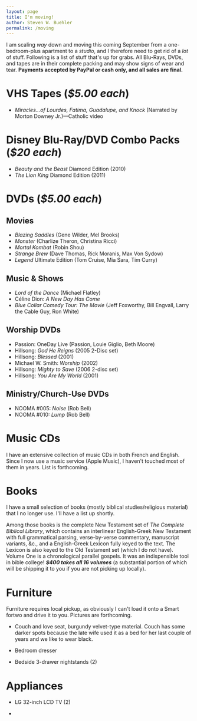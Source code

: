 ```yaml
---
layout: page
title: I'm moving!
author: Steven W. Buehler
permalink: /moving
---
```


I am scaling _way_ down and moving this coming September from a one-bedroom-plus apartment to a _studio_, and I therefore need to get rid of a _lot_ of stuff. Following is a list of stuff that's up for grabs. All Blu-Rays, DVDs, and tapes are in their complete packing and may show signs of wear and tear. **Payments accepted by PayPal or cash only, and all sales are final.**

# VHS Tapes (_$5.00 each_)

- _Miracles...of Lourdes, Fatima, Guadalupe, and Knock_ (Narrated by Morton Downey Jr.)&mdash;Catholic video

# Disney Blu-Ray/DVD Combo Packs (_$20 each_)

- _Beauty and the Beast_ Diamond Edition (2010)
- _The Lion King_ Diamond Edition (2011)

# DVDs (_$5.00 each_)

## Movies

- _Blazing Saddles_ (Gene Wilder, Mel Brooks)
- _Monster_ (Charlize Theron, Christina Ricci)
- _Mortal Kombat_ (Robin Shou)
- _Strange Brew_ (Dave Thomas, Rick Moranis, Max Von Sydow)
- _Legend_ Ultimate Edition (Tom Cruise, Mia Sara, Tim Curry)

## Music & Shows

- _Lord of the Dance_ (Michael Flatley)
- Céline Dion: _A New Day Has Come_
- _Blue Collar Comedy Tour: The Movie_ (Jeff Foxworthy, Bill Engvall, Larry the Cable Guy, Ron White)

## Worship DVDs

- Passion: OneDay Live (Passion, Louie Giglio, Beth Moore)
- Hillsong: _God He Reigns_ (2005 2-Disc set)
- Hillsong: _Blessed_ (2001)
- Michael W. Smith: _Worship_ (2002)
- Hillsong: _Mighty to Save_ (2006 2-disc set)
- Hillsong: _You Are My World_ (2001)

## Ministry/Church-Use DVDs

- NOOMA #005: _Noise_ (Rob Bell)
- NOOMA #010: _Lump_ (Rob Bell)


# Music CDs

I have an extensive collection of music CDs in both French and English. Since I now use a music service (Apple Music), I haven't touched most of them in years. List is forthcoming.

# Books

I have a small selection of books (mostly biblical studies/religious material) that I no longer use. I'll have a list up shortly.

Among those books is the complete New Testament set of _The Complete Biblical Library_, which contains an interlinear English-Greek New Testament with full grammatical parsing, verse-by-verse commentary, manuscript variants, &c., and a English-Greek Lexicon fully keyed to the text. The Lexicon is also keyed to the Old Testament set (which I do not have). Volume One is a chronological parallel gospels. It was an indispensible tool in bible college! **_$400 takes all 16 volumes_** (a substantial portion of which will be shipping it to you if you are not picking up locally).

# Furniture

Furniture requires local pickup, as obviously I can't load it onto a Smart fortwo and drive it to you. Pictures are forthcoming.

- Couch and love seat, burgundy velvet-type material. Couch has some darker spots because the late wife used it as a bed for her last couple of years and we like to wear black.

- Bedroom dresser

- Bedside 3-drawer nightstands (2)

# Appliances

- LG 32-inch LCD TV (2)

- 